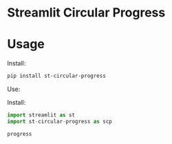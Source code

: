 # Streamlit Circular Progress

# Usage

Install:
``` bash 
pip install st-circular-progress 
```

Use:

Install:
``` python 
import streamlit as st
import st-circular-progress as scp

progress
```